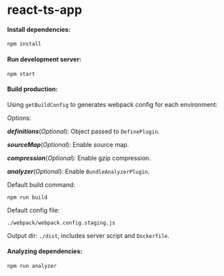 # react-ts-app

#### Install dependencies:

```shell
npm install
```

#### Run development server:

```shell
npm start
```

#### Build production:

Using `getBuildConfig` to generates webpack config for each environment:

Options:

***definitions***(*Optional*): Object passed to `DefinePlugin`.

***sourceMap***(*Optional*): Enable source map.

***compression***(*Optional*): Enable gzip compression.

***analyzer***(*Optional*): Enable `BundleAnalyzerPlugin`.

Default build command:

```shell
npm run build
```

Default config file:

```shell
./webpack/webpack.config.staging.js
```

Output dir: `./dist`, includes server script and `Dockerfile`.

#### Analyzing dependencies:

```shell
npm run analyzer
```